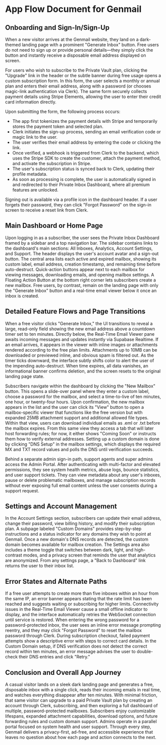 # App Flow Document for Genmail

## Onboarding and Sign-In/Sign-Up

When a new visitor arrives at the Genmail website, they land on a dark-themed landing page with a prominent "Generate Inbox" button. Free users do not need to sign up or provide personal details—they simply click the button and instantly receive a disposable email address displayed on screen.

For users who wish to subscribe to the Private Vault plan, clicking the "Upgrade" link in the header or the subtle banner during free usage opens a custom subscription form. In this form, the user selects a monthly or annual plan and enters their email address, along with a password (or chooses magic-link authentication via Clerk). The same form securely collects payment details using Stripe Elements, allowing the user to enter their credit card information directly.

Upon submitting the form, the following process occurs:

- The app first tokenizes the payment details with Stripe and temporarily stores the payment token and selected plan.
- Clerk initiates the sign-up process, sending an email verification code or magic link to the user.
- The user verifies their email address by entering the code or clicking the link.
- Once verified, a webhook is triggered from Clerk to the backend, which uses the Stripe SDK to create the customer, attach the payment method, and activate the subscription in Stripe.
- The user's subscription status is synced back to Clerk, updating their profile metadata.
- As soon as processing is complete, the user is automatically signed in and redirected to their Private Inbox Dashboard, where all premium features are unlocked.

Signing out is available via a profile icon in the dashboard header. If a user forgets their password, they can click "Forgot Password" on the sign-in screen to receive a reset link from Clerk.

## Main Dashboard or Home Page

Upon logging in as a subscriber, the user sees the Private Inbox Dashboard framed by a sidebar and a top navigation bar. The sidebar contains links to the dashboard's main sections: All Inboxes, Analytics, Account Settings, and Support. The header displays the user's account avatar and a sign-out button. The central area lists each active and expired mailbox, showing its custom label, email address, creation timestamp, and remaining time before auto-destruct. Quick-action buttons appear next to each mailbox for viewing messages, downloading emails, and opening mailbox settings. A Floating Action Button at the bottom right corner lets subscribers create a new mailbox. Free users, by contrast, remain on the landing page with only the "Generate Inbox" button and a real-time email viewer below it once an inbox is created.

## Detailed Feature Flows and Page Transitions

When a free visitor clicks "Generate Inbox," the UI transitions to reveal a large, read-only field showing the new email address above a countdown timer set to ten minutes. Directly below, the Real-Time Email Viewer pane awaits incoming messages and updates instantly via Supabase Realtime. If an email arrives, it appears in the viewer with inline images or attachments rendered according to the free plan limits. Attachments up to 10MB can be downloaded or previewed inline, and obvious spam is filtered out. As the timer ticks downward, the interface subtly shifts color to alert the user of the impending auto-destruct. When time expires, all data vanishes, an informational banner confirms deletion, and the screen resets to the original landing page state.

Subscribers navigate within the dashboard by clicking the "New Mailbox" button. This opens a slide-over panel where they enter a custom label, choose a password for the mailbox, and select a time-to-live of ten minutes, one hour, or twenty-four hours. Upon confirmation, the new mailbox appears in the list and the user can click its "View" button to open a mailbox-specific viewer that functions like the free version but with expanded 25MB attachment support and additional allowed file types. Within that view, users can download individual emails as .eml or .txt before the mailbox expires. From this same view they access a tab that will later host forwarding rules; for now, it either shows "Coming Soon" or instructs them how to verify external addresses. Setting up a custom domain is done by clicking "DNS Setup" in the mailbox settings, which displays the required MX and TXT record values and polls the DNS until verification succeeds.

Behind a separate admin sign-in path, support agents and super admins access the Admin Portal. After authenticating with multi-factor and elevated permissions, they see system health metrics, abuse logs, bounce statistics, and user support tickets. They can view metadata about any user's inboxes, pause or delete problematic mailboxes, and manage subscription records without ever exposing full email content unless the user consents during a support request.

## Settings and Account Management

In the Account Settings section, subscribers can update their email address, change their password, view billing history, and modify their subscription plan. A subpage labeled "Custom Domains" provides step-by-step instructions and a status indicator for any domains they wish to point at Genmail. Once a new domain's DNS records are detected, the custom domain becomes available for mailbox creation. The Settings area also includes a theme toggle that switches between dark, light, and high-contrast modes, and a privacy screen that reminds the user that analytics are anonymized. From any settings page, a "Back to Dashboard" link returns the user to their inbox list.

## Error States and Alternate Paths

If a free user attempts to create more than five inboxes within an hour from the same IP, an error banner appears stating that the rate limit has been reached and suggests waiting or subscribing for higher limits. Connectivity issues in the Real-Time Email Viewer cause a small offline indicator to display, and the interface automatically retries the WebSocket connection until service is restored. When entering the wrong password for a password-protected inbox, the user sees an inline error message prompting reentry, and they may click "Forgot Password" to reset the mailbox password through Clerk. During subscription checkout, failed payment attempts show a descriptive error with steps to correct card details. In the Custom Domain setup, if DNS verification does not detect the correct record within ten minutes, an error message advises the user to double-check their DNS entries and click "Retry."

## Conclusion and Overall App Journey

A casual visitor lands on a sleek dark landing page and generates a free, disposable inbox with a single click, reads their incoming emails in real time, and watches everything disappear after ten minutes. With minimal friction, that same visitor can upgrade to a paid Private Vault plan by creating an account through Clerk, subscribing, and then exploring a full dashboard of multiple, password-protected mailboxes. Subscribers enjoy customizable lifespans, expanded attachment capabilities, download options, and future forwarding rules and custom domain support. Admins operate in a parallel portal focused on system health and user support. Through every step, Genmail delivers a privacy-first, ad-free, and accessible experience that leaves no question about how each page and action connects to the next.
